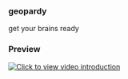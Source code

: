### geopardy

get your brains ready

### Preview 

[![Click to view video introduction](https://i.ytimg.com/vi_webp/Sdd5vo8x59k/mqdefault.webp)](https://www.youtube.com/watch?v=Sdd5vo8x59k "Quick Intro")
